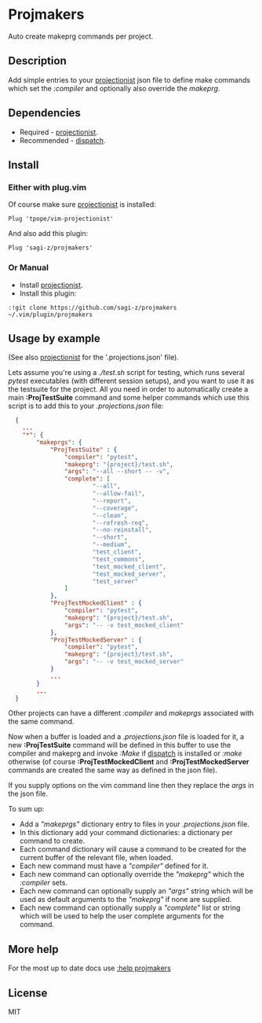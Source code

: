 # Projmakers

Auto create makeprg commands per project.
  
## Description

Add simple entries to your [projectionist] json file to define make commands
which set the *:compiler* and optionally also override the *makeprg*.

## Dependencies

* Required -    [projectionist].
* Recommended - [dispatch].

## Install

### Either with plug.vim

Of course make sure [projectionist] is installed:

```vim
Plug 'tpope/vim-projectionist'
```

And also add this plugin:

```vim
Plug 'sagi-z/projmakers'
```

### Or Manual

* Install [projectionist].
* Install this plugin:

```text
:!git clone https://github.com/sagi-z/projmakers ~/.vim/plugin/projmakers
```

## Usage by example

(See also [projectionist] for the '.projections.json' file).

Lets assume you're using a *./test.sh* script for testing, which runs several
*pytest* executables (with different session setups), and you want to use it as
the testsuite for the project.
All you need in order to automatically create a main **:ProjTestSuite** command
and some helper commands which use this script is to add this to your
*.projections.json* file:

```json
  {
    ...
    "*": {
        "makeprgs": {
            "ProjTestSuite" : {
                "compiler": "pytest",
                "makeprg": "{project}/test.sh",
                "args": "--all --short -- -v",
                "complete": [
                        "--all",
                        "--allow-fail",
                        "--report",
                        "--coverage",
                        "--clean",
                        "--refresh-req",
                        "--no-reinstall",
                        "--short",
                        "--medium",
                        "test_client",
                        "test_commons",
                        "test_mocked_client",
                        "test_mocked_server",
                        "test_server"
                ]
            },
            "ProjTestMockedClient" : {
                "compiler": "pytest",
                "makeprg": "{project}/test.sh",
                "args": "-- -v test_mocked_client"
            },
            "ProjTestMockedServer" : {
                "compiler": "pytest",
                "makeprg": "{project}/test.sh",
                "args": "-- -v test_mocked_server"
            }
            ...
        }
        ...
  }
```

Other projects can have a different *:compiler* and *makeprgs* associated
with the same command.

Now when a buffer is loaded and a *.projections.json* file is loaded for it, a
new **:ProjTestSuite** command will be defined in this buffer to use the
compiler and makeprg and invoke *:Make* if [dispatch] is installed or *:make*
otherwise (of course **:ProjTestMockedClient** and **:ProjTestMockedServer**
commands are created the same way as defined in the json file).

If you supply options on the vim command line then they replace the *args* in
the json file.

To sum up:

* Add a *"makeprgs"* dictionary entry to files in your *.projections.json* file.
* In this dictionary add your command dictionaries: a dictionary per command
  to create.
* Each command dictionary will cause a command to be created for the current
  buffer of the relevant file, when loaded.
* Each new command must have a *"compiler"* defined for it.
* Each new command can optionally override the *"makeprg"* which the
  *:compiler* sets.
* Each new command can optionally supply an *"args"* string which will be used as
  default arguments to the *"makeprg"* if none are supplied.
* Each new command can optionally supply a *"complete"* list or string which
  will be used to help the user complete arguments for the command.

## More help

For the most up to date docs use [:help projmakers](doc/projmakers.txt)

## License

MIT

[projectionist]:        https://github.com/tpope/vim-projectionist
[dispatch]:             https://github.com/tpope/vim-dispatch
[projmakers]:           https://github.com/sagi-z/projmakers
